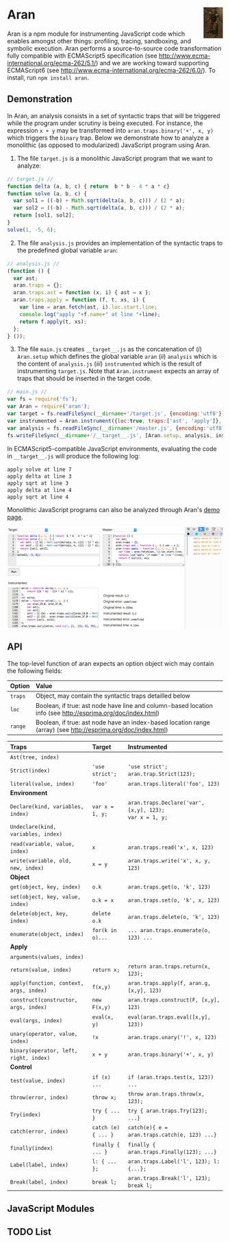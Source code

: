 # Aran <img src="aran.png" align="right" alt="aran-logo" title="Aran Linvail"/>

Aran is a npm module for instrumenting JavaScript code which enables amongst other things: profiling, tracing, sandboxing, and symbolic execution. Aran performs a source-to-source code transformation fully compatible with ECMAScript5 specification (see http://www.ecma-international.org/ecma-262/5.1/) and we are working toward supporting ECMAScript6 (see http://www.ecma-international.org/ecma-262/6.0/). To install, run `npm install aran`.

## Demonstration

In Aran, an analysis consists in a set of syntactic traps that will be triggered while the program under scrutiny is being executed.
For instance, the expression `x + y` may be transformed into `aran.traps.binary('+', x, y)` which triggers the `binary` trap.
Below we demonstrate how to analyze a monolithic (as opposed to modularized) JavaScript program using Aran.

1. The file `target.js` is a monolithic JavaScript program that we want to analyze:

  ```javascript
  // target.js //
  function delta (a, b, c) { return  b * b - 4 * a * c}
  function solve (a, b, c) {
    var sol1 = ((-b) + Math.sqrt(delta(a, b, c))) / (2 * a);
    var sol2 = ((-b) - Math.sqrt(delta(a, b, c))) / (2 * a);
    return [sol1, sol2];
  }
  solve(1, -5, 6);
  ```

2. The file `analysis.js` provides an implementation of the syntactic traps to the predefined global variable `aran`:

  ```javascript
  // analysis.js //
  (function () {
    var ast;
    aran.traps = {};
    aran.traps.ast = function (x, i) { ast = x };
    aran.traps.apply = function (f, t, xs, i) {
      var line = aran.fetch(ast, i).loc.start.line;
      console.log("apply "+f.name+" at line "+line);
      return f.apply(t, xs);
    };
  } ());
  ```

3. The file `main.js` creates `__target__.js` as the concatenation of (*i*) `Aran.setup` which defines the global variable `aran` (*ii*) `analysis` which is the content of `analysis.js` (*iii*) `instrumented` which is the result of instrumenting `target.js`. Note that `Aran.instrument` expects an array of traps that should be inserted in the target code.

  ```javascript
  // main.js //
  var fs = require('fs');
  var Aran = require('aran');
  var target = fs.readFileSync(__dirname+'/target.js', {encoding:'utf8'});
  var instrumented = Aran.instrument({loc:true, traps:['ast', 'apply']}, target);
  var analysis = fs.readFileSync(__dirname+'/master.js', {encoding:'utf8'});
  fs.writeFileSync(__dirname+'/__target__.js', [Aran.setup, analysis, instrumented].join('\n'));
  ```

In ECMAScript5-compatible JavaScript environments, evaluating the code in `__target__.js` will produce the following log: 

```
apply solve at line 7
apply delta at line 3
apply sqrt at line 3
apply delta at line 4
apply sqrt at line 4
```

Monolithic JavaScript programs can also be analyzed through Aran's [demo page](http://rawgit.com/lachrist/aran/master/glitterdust/demo.html).

<img src="demo.png" align="center" alt="demo-screenshot" title="Aran's demonstration page"/>

## API

The top-level function of aran expects an option object wich may contain the following fields:

Option  | Value
:-------|:----------------
`traps` | Object, may contain the syntactic traps detailled below
`loc`   | Boolean, if true: ast node have line and column-based location info (see http://esprima.org/doc/index.html)
`range` | Boolean, if true: ast node have an index-based location range (array) (see http://esprima.org/doc/index.html)

Traps                                        | Target              | Instrumented
:--------------------------------------------|:--------------------|:------------------------------------------------------
`Ast(tree, index)`                           |                     |
`Strict(index)`                              | `'use strict';`     | `'use strict';`<br>`aran.trap.Strict(123);`
`literal(value, index)`                      | `'foo'`             | `aran.traps.literal('foo', 123)`
**Environment**                              |                     |
`Declare(kind, variables, index)`            | `var x = 1, y;`     | `aran.traps.Declare('var', [x,y], 123);`<br>`var x = 1, y;`
`Undeclare(kind, variables, index)`          |                     |
`read(variable, value, index)`               | `x`                 | `aran.traps.read('x', x, 123)` |
`write(variable, old, new, index)`           | `x = y`             | `aran.traps.write('x', x, y, 123)`
**Object**                                   |                     |
`get(object, key, index)`                    | `o.k`               | `aran.traps.get(o, 'k', 123)` 
`set(object, key, value, index)`             | `o.k = x`           | `aran.traps.set(o, 'k', x, 123)`
`delete(object, key, index)`                 | `delete o.k`        | `aran.traps.delete(o, 'k', 123)`
`enumerate(object, index)`                   | `for(k in o)...`    | `... aran.traps.enumerate(o, 123) ...`
**Apply**                                    |                     |
`arguments(values, index)`                   |                     |
`return(value, index)`                       | `return x;`         | `return aran.traps.return(x, 123);`
`apply(function, context, args, index)`      | `f(x,y)`            | `aran.traps.apply(f, aran.g, [x,y], 123)`
`construct(constructor, args, index)`        | `new F(x,y)`        | `aran.traps.construct(F, [x,y], 123)`
`eval(args, index)`                          | `eval(x, y)`        | `eval(aran.traps.eval([x,y], 123))`
`unary(operator, value, index)`              | `!x`                | `aran.traps.unary('!', x, 123)`
`binary(operator, left, right, index)`       | `x + y`             | `aran.traps.binary('+', x, y)`
**Control**                                  |                     |
`test(value, index)`                         | `if (x) ...`        | `if (aran.traps.test(x, 123)) ...`
`throw(error, index)`                        | `throw x;`          | `throw aran.traps.throw(x, 123);`
`Try(index)`                                 | `try { ... }`       | `try { aran.traps.Try(123); ...}`
`catch(error, index)`                        | `catch (e) { ... }` | `catch(e){ e = aran.traps.catch(e, 123) ...}`
`finally(index)`                             | `finally { ... }`   | `finally { aran.traps.Finally(123); ...}`
`Label(label, index)`                        | `l: { ... };`       | `aran.traps.Label('l', 123); l: {...};`
`Break(label, index)`                        | `break l;`          | `aran.traps.Break('l', 123); break l;`

## JavaScript Modules



## TODO List